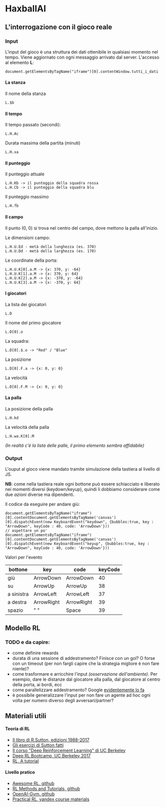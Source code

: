 # HaxballAI

## L'interrogazione con il gioco reale

### Input

L'input del gioco è una struttura dei dati ottenibile in qualsiasi momento nel tempo. Viene aggiornato con ogni messaggio arrivato dal server. L'accesso al elemento **L**:

    document.getElementsByTagName("iframe")[0].contentWindow.tutti_i_dati

#### La stanza

Il nome della stanza

    L.$b

#### Il tempo

Il tempo passato (secondi):

    L.H.Ac
    
Durata massima della partita (minuti)

    L.H.xa
    
#### Il punteggio

Il punteggio attuale

    L.H.Kb -> il punteggio della squadra rossa
    L.H.Cb -> il punteggio della squadra blu
    
Il punteggio massimo

    L.H.fb

#### Il campo

Il punto (0, 0) si trova nel centro del campo, dove mettono la palla all'inizio.

Le dimensioni campo:

    L.H.U.Ed - metà della lunghezza (es. 370)
    L.H.U.Dd - metà della larghezza (es. 170)

Le coordinate della porta:

    L.H.U.K[0].a.M -> {x: 370, y: -64}
    L.H.U.K[1].a.M -> {x: 370, y: 64}
    L.H.U.K[2].a.M -> {x: -370, y: -64}
    L.H.U.K[3].a.M -> {x: -370, y: 64}

#### I giocatori

La lista dei giocatori
    
    L.D
    
Il nome del primo giocatore
    
    L.D[0].o
    
La squadra:

    L.D[0].$.o -> "Red" / "Blue"

La posizione

    L.D[0].F.a -> {x: 0, y: 0}
    
La velocità

    L.D[0].F.M -> {x: 0, y: 0}

#### La palla

La posizione della palla

    L.H.kd
    
La velocità della palla

    L.H.wa.K[0].M
    
*(In realtà c'è la lista delle palle, il primo elemento sembra affidabile)*


### Output

L'ouput al gioco viene mandato tramite simulazione della tastiera al livello di JS. 

**NB**: come nella tastiera reale ogni bottone può essere schiacciato e liberato nei momenti diversi (keydown/keyup), quindi li dobbiamo considerare come due *azioni* diverse ma dipendenti.

Il codice da eseguire per andare giù:

    document.getElementsByTagName("iframe")[0].contentDocument.getElementsByTagName('canvas')[0].dispatchEvent(new KeyboardEvent("keydown", {bubbles:true, key : "ArrowDown", keyCode : 40, code: 'ArrowDown'}))
    // aspettare un po'
    document.getElementsByTagName("iframe")[0].contentDocument.getElementsByTagName('canvas')[0].dispatchEvent(new KeyboardEvent("keyup", {bubbles:true, key : "ArrowDown", keyCode : 40, code: 'ArrowDown'}))
    
Valori per l'evento

| bottone    | key        | code       | keyCode |
|------------|------------| -----------|---------|
| giù        | ArrowDown  | ArrowDown  | 40      |
| su         | ArrowUp    | ArrowUp    | 38      |
| a sinistra | ArrowLeft  | ArrowLeft  | 37      |
| a destra   | ArrowRight | ArrowRight | 39      |
| spazio     | " "        | Space      | 39      |

## Modello RL

### TODO e da capire:

* come definire rewards
* durata di una sessione di addestramento? Finisce con un gol? O forse con un timeout (per non fargli capire che la strategia migliore è non fare niente)?
* come trasformare e arricchire l'input *(osservazione dell'ambiente)*. Per esempio, dare le distanze dal giocatore alla palla, dal giocatore al centro della porta, ai bordi, ecc
* come parallelizzare addestramento? Google [evidentemente lo fa](https://www.youtube.com/watch?v=iaF43Ze1oeI)
* è possibile generalizzare l'input per non fare un agente ad hoc ogni volta per numero diverso degli avversari/partner?

## Materiali utili

#### Teoria di RL

* [Il libro di R.Sutton, edizioni 1988-2017](http://incompleteideas.net/book/bookdraft2017nov5.pdf)
* [Gli esercizi di Sutton fatti](https://github.com/ShangtongZhang/reinforcement-learning-an-introduction)
* [Il corso "Deep Reinforcement Learning" di UC Berkeley](http://rail.eecs.berkeley.edu/deeprlcourse/)
* [Deep RL Bootcamp, UC Berkeley 2017](https://sites.google.com/view/deep-rl-bootcamp/lectures)
* [RL, A tutorial](http://www.cs.toronto.edu/~zemel/documents/411/rltutorial.pdf)

#### Livello pratico

* [Awesome RL, github](https://github.com/aikorea/awesome-rl)
* [RL Methods and Tutorials, github](https://github.com/MorvanZhou/Reinforcement-learning-with-tensorflow)
* [OpenAI-Gym, github](https://github.com/openai/gym)
* [Practical RL, yandex course materials](https://github.com/yandexdataschool/Practical_RL/tree/master)
